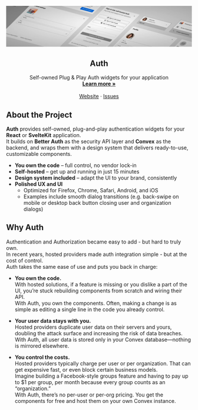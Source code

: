 <p align="center">
  <picture>
    <source srcset="./bannerDark.webp" media="(prefers-color-scheme: dark)">
    <source srcset="./banner.webp" media="(prefers-color-scheme: light)">
    <img src="./banner.webp" alt="Auth Logo">
  </picture>
  <h2 align="center">
    Auth
  </h2>

  <p align="center">
    Self-owned Plug & Play Auth widgets for your application
    <br />
    <a href="https://etesie.dev/docs/auth"><strong>Learn more »</strong></a>
    <br />
    <br />
    <a href="https://etesie.dev">Website</a>
    ·
    <a href="https://github.com/mmailaender/auth/issues">Issues</a>
  </p>
</p>

## About the Project

**Auth** provides self-owned, plug-and-play authentication widgets for your **React** or **SvelteKit** application.  
It builds on **Better Auth** as the security API layer and **Convex** as the backend, and wraps them with a design system that delivers ready-to-use, customizable components.

- **You own the code** – full control, no vendor lock-in
- **Self-hosted** – get up and running in just 15 minutes
- **Design system included** – adapt the UI to your brand, consistently
- **Polished UX and UI**
  - Optimized for Firefox, Chrome, Safari, Android, and iOS
  - Examples include smooth dialog transitions (e.g. back-swipe on mobile or desktop back button closing user and organization dialogs)

## Why Auth

Authentication and Authorization became easy to add - but hard to truly own.  
In recent years, hosted providers made auth integration simple - but at the cost of control.  
Auth takes the same ease of use and puts you back in charge:

- **You own the code.**  
  With hosted solutions, if a feature is missing or you dislike a part of the UI, you’re stuck rebuilding components from scratch and wiring their API.  
  With Auth, you own the components. Often, making a change is as simple as editing a single line in the code you already control.

- **Your user data stays with you.**  
  Hosted providers duplicate user data on their servers and yours, doubling the attack surface and increasing the risk of data breaches.  
  With Auth, all user data is stored only in your Convex database—nothing is mirrored elsewhere.

- **You control the costs.**  
  Hosted providers typically charge per user or per organization. That can get expensive fast, or even block certain business models.  
  Imagine building a Facebook-style groups feature and having to pay up to $1 per group, per month because every group counts as an “organization.”  
  With Auth, there’s no per-user or per-org pricing. You get the components for free and host them on your own Convex instance.
